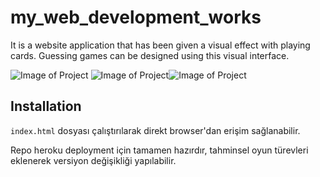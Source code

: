# my_web_development_works

It is a website application that has been given a visual effect with playing cards. Guessing games can be designed using this visual interface.

![Image of Project](https://github.com/enes9103/playing_cards_web_development/blob/main/position_1.jpg) ![Image of Project](https://github.com/enes9103/playing_cards_web_development/blob/main/position_2.jpg)![Image of Project](https://github.com/enes9103/playing_cards_web_development/blob/main/position_3.jpg)

## Installation

`index.html` dosyası çalıştırılarak direkt browser'dan erişim sağlanabilir. 

Repo heroku deployment için tamamen hazırdır, tahminsel oyun türevleri eklenerek versiyon değişikliği yapılabilir.
